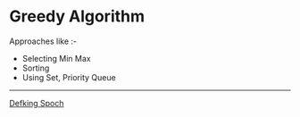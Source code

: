 # Greedy Algorithm
Approaches like :-  
* Selecting Min Max  
* Sorting  
* Using Set, Priority Queue

---

[Defking Spoch]()
